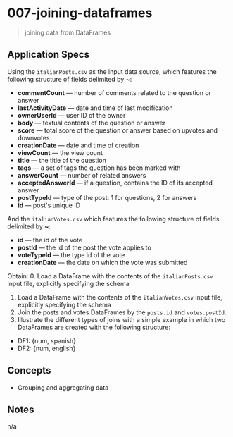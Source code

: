 # 007-joining-dataframes
> joining data from DataFrames

## Application Specs
Using the `italianPosts.csv` as the input data source, which features the following structure of fields delimited by **~**:
+ **commentCount** &mdash; number of comments related to the question or answer
+ **lastActivityDate** &mdash; date and time of last modification
+ **ownerUserId** &mdash; user ID of the owner
+ **body** &mdash; textual contents of the question or answer
+ **score** &mdash; total score of the question or answer based on upvotes and downvotes
+ **creationDate** &mdash; date and time of creation
+ **viewCount** &mdash; the view count
+ **title** &mdash; the title of the question
+ **tags** &mdash; a set of tags the question has been marked with
+ **answerCount** &mdash; number of related answers
+ **acceptedAnswerId** &mdash; if a question, contains the ID of its accepted answer
+ **postTypeId** &mdash; type of the post: 1 for questions, 2 for answers
+ **id** &mdash; post's unique ID

And the `italianVotes.csv` which features the following structure of fields delimited by **~**:
+ **id** &mdash; the id of the vote
+ **postId** &mdash; the id of the post the vote applies to
+ **voteTypeId** &mdash; the type id of the vote
+ **creationDate** &mdash; the date on which the vote was submitted


Obtain:
0. Load a DataFrame with the contents of the `italianPosts.csv` input file, explicitly specifying the schema
1. Load a DataFrame with the contents of the `italianVotes.csv` input file, explicitly specifying the schema
2. Join the posts and votes DataFrames by the `posts.id` and `votes.postId`.
3. Illustrate the different types of joins with a simple example in which two DataFrames are created with the following structure:
  + DF1: {num, spanish} 
  + DF2: {num, english}
  
 

## Concepts
+ Grouping and aggregating data

## Notes
n/a